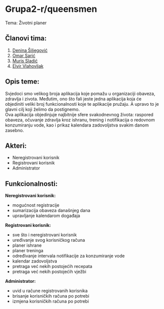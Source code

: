 # Grupa2-r/queensmen
Tema: Životni planer

## Članovi tima:
1. [Denina Šiljegović](https://github.com/DeninaSiljegovic)
2. [Omar Sarić](https://github.com/osaric1)
3. [Muris Sladić](https://github.com/msladic1)
4. [Elvir Vlahovljak](https://github.com/evlahovlja1)

## Opis teme:
Svjedoci smo velikog broja aplikacija koje pomažu u organizaciji obaveza, zdravlja i zivota. Međutim, ono što fali jeste jedna aplikacija koja će objediniti veliki broj funkcionalnosti koje te aplikacije pružaju. A upravo to je glavni cilj koji želimo da postignemo.   
Ova aplikacija objedinjuje najbitnije sfere svakodnevnog života: raspored obaveza, očuvanje zdravlja kroz ishranu, trening i notifikacija o redovnom konzumiranju vode, kao i prikaz kalendara zadovoljstva svakim danom zasebno.

## Akteri:
* Neregistrovani korisnik
* Registrovani korisnik
* Administrator

## Funkcionalnosti:
**Neregistrovani korisnik:**   
* mogućnost registracije
* sumarizacija obaveza današnjeg dana
* upravljanje kalendarom događaja
 
**Registrovani korisnik:**
* sve što i neregistrovani korisnik
* uređivanje svog korisničkog računa
* planer ishrane
* planer treninga
* određivanje intervala notifikacije za konzumiranje vode
* kalendar zadovoljstva
* pretraga već nekih postojećih recepata
* pretraga već nekih postojećih vježbi

**Administrator:**
* uvid u račune registrovanih korisnika
* brisanje korisničkih računa po potrebi
* izmjena korisničkih računa po potrebi
